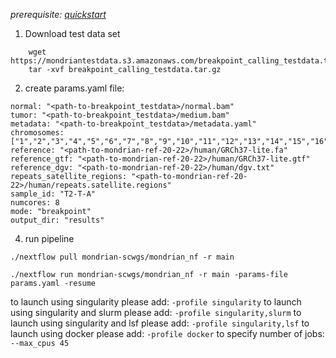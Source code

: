 *prerequisite: [quickstart](README.md)*

1. Download test data set

```
    wget https://mondriantestdata.s3.amazonaws.com/breakpoint_calling_testdata.tar.gz
    tar -xvf breakpoint_calling_testdata.tar.gz
```


2. create params.yaml file:

```
normal: "<path-to-breakpoint_testdata>/normal.bam"
tumor: "<path-to-breakpoint_testdata>/medium.bam"
metadata: "<path-to-breakpoint_testdata>/metadata.yaml"
chromosomes: ["1","2","3","4","5","6","7","8","9","10","11","12","13","14","15","16","17","18","19","20","21","22","X","Y"]
reference: "<path-to-mondrian-ref-20-22>/human/GRCh37-lite.fa"
reference_gtf: "<path-to-mondrian-ref-20-22>/human/GRCh37-lite.gtf"
reference_dgv: "<path-to-mondrian-ref-20-22>/human/dgv.txt"
repeats_satellite_regions: "<path-to-mondrian-ref-20-22>/human/repeats.satellite.regions"
sample_id: "T2-T-A"
numcores: 8
mode: "breakpoint"
output_dir: "results"
```

4. run pipeline
```
./nextflow pull mondrian-scwgs/mondrian_nf -r main

./nextflow run mondrian-scwgs/mondrian_nf -r main -params-file params.yaml -resume
```

to launch using singularity please add: `-profile singularity`
to launch using singularity and slurm please add: `-profile singularity,slurm`
to launch using singularity and lsf please add: `-profile singularity,lsf`
to launch using docker please add: `-profile docker`
to specify number of jobs: `--max_cpus 45`

